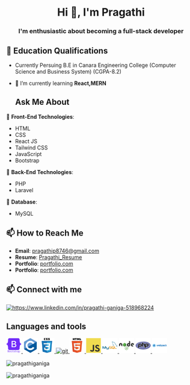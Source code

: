 <h1 align="center">Hi 👋, I'm Pragathi</h1>
<h3 align="center">I'm enthusiastic about becoming a full-stack developer</h3>

## 📖 Education Qualifications

- Currently Persuing B.E in Canara Engineering College (Computer Science and Business System) (CGPA-8.2)

- 🌱 I’m currently learning **React,MERN**

  ## Ask Me About

💬 **Front-End Technologies**:
- HTML
- CSS
- React JS
- Tailwind CSS
- JavaScript
- Bootstrap

💬 **Back-End Technologies**:
- PHP
- Laravel

💬 **Database**:
- MySQL


## 📫 How to Reach Me

- **Email**: [pragathip8746@gmail.com](mailto:pragathip8746@gmail.com)
- **Resume**: [Pragathi_Resume](file:///C:/Users/praga/AppData/Local/Temp/MicrosoftEdgeDownloads/e1e36eec-d209-420c-8210-60a55e6d5632/pragathi_resume%20(1).pdf)
- **Portfolio**: [portfolio.com](https://portfilio-pragathi.netlify.app/)
- **Portfolio**: [portfolio.com](https://portfilio-pragathi.netlify.app/)

## 📫 Connect with me

<p align="left">
<a href="https://linkedin.com/in/https://www.linkedin.com/in/pragathi-ganiga-518968224" target="blank"><img align="center" src="https://raw.githubusercontent.com/rahuldkjain/github-profile-readme-generator/master/src/images/icons/Social/linked-in-alt.svg" alt="https://www.linkedin.com/in/pragathi-ganiga-518968224" height="30" width="40" /></a>
</p>

## Languages and tools

<p align="left"> <a href="https://getbootstrap.com" target="_blank" rel="noreferrer"> <img src="https://raw.githubusercontent.com/devicons/devicon/master/icons/bootstrap/bootstrap-plain-wordmark.svg" alt="bootstrap" width="40" height="40"/> </a> <a href="https://www.cprogramming.com/" target="_blank" rel="noreferrer"> <img src="https://raw.githubusercontent.com/devicons/devicon/master/icons/c/c-original.svg" alt="c" width="40" height="40"/> </a> <a href="https://www.w3schools.com/css/" target="_blank" rel="noreferrer"> <img src="https://raw.githubusercontent.com/devicons/devicon/master/icons/css3/css3-original-wordmark.svg" alt="css3" width="40" height="40"/> </a> <a href="https://git-scm.com/" target="_blank" rel="noreferrer"> <img src="https://www.vectorlogo.zone/logos/git-scm/git-scm-icon.svg" alt="git" width="40" height="40"/> </a> <a href="https://www.w3.org/html/" target="_blank" rel="noreferrer"> <img src="https://raw.githubusercontent.com/devicons/devicon/master/icons/html5/html5-original-wordmark.svg" alt="html5" width="40" height="40"/> </a> <a href="https://developer.mozilla.org/en-US/docs/Web/JavaScript" target="_blank" rel="noreferrer"> <img src="https://raw.githubusercontent.com/devicons/devicon/master/icons/javascript/javascript-original.svg" alt="javascript" width="40" height="40"/> </a> <a href="https://www.mysql.com/" target="_blank" rel="noreferrer"> <img src="https://raw.githubusercontent.com/devicons/devicon/master/icons/mysql/mysql-original-wordmark.svg" alt="mysql" width="40" height="40"/> </a> <a href="https://nodejs.org" target="_blank" rel="noreferrer"> <img src="https://raw.githubusercontent.com/devicons/devicon/master/icons/nodejs/nodejs-original-wordmark.svg" alt="nodejs" width="40" height="40"/> </a> <a href="https://www.php.net" target="_blank" rel="noreferrer"> <img src="https://raw.githubusercontent.com/devicons/devicon/master/icons/php/php-original.svg" alt="php" width="40" height="40"/> </a> <a href="https://webpack.js.org" target="_blank" rel="noreferrer"> <img src="https://raw.githubusercontent.com/devicons/devicon/d00d0969292a6569d45b06d3f350f463a0107b0d/icons/webpack/webpack-original-wordmark.svg" alt="webpack" width="40" height="40"/> </a> </p>

<p><img align="center" src="https://github-readme-stats.vercel.app/api/top-langs?username=pragathiganiga&show_icons=true&locale=en&layout=compact" alt="pragathiganiga" /></p>

<p><img align="center" src="https://github-readme-streak-stats.herokuapp.com/?user=pragathiganiga&" alt="pragathiganiga" /></p>

